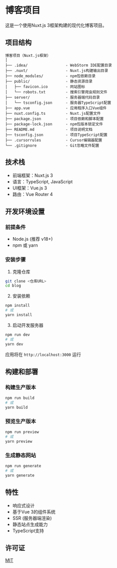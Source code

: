 # 博客项目

这是一个使用Nuxt.js 3框架构建的现代化博客项目。

## 项目结构

```
博客项目（Nuxt.js框架）
│
├── .idea/                 - WebStorm IDE配置目录
├── .nuxt/                 - Nuxt.js构建输出目录
├── node_modules/          - npm包依赖目录
├── public/                - 静态资源目录
│   ├── favicon.ico        - 网站图标
│   └── robots.txt         - 搜索引擎爬虫规则文件
├── server/                - 服务器端代码目录
│   └── tsconfig.json      - 服务器TypeScript配置
├── app.vue                - 应用程序入口Vue组件
├── nuxt.config.ts         - Nuxt.js配置文件
├── package.json           - 项目依赖和脚本配置
├── package-lock.json      - npm包版本锁定文件
├── README.md              - 项目说明文档
├── tsconfig.json          - 项目TypeScript配置
├── .cursorrules           - Cursor编辑器配置
└── .gitignore             - Git忽略文件配置
```

## 技术栈

- 前端框架：Nuxt.js 3
- 语言：TypeScript, JavaScript
- UI框架：Vue.js 3
- 路由：Vue Router 4

## 开发环境设置

### 前提条件

- Node.js (推荐 v18+)
- npm 或 yarn

### 安装步骤

1. 克隆仓库
```bash
git clone <仓库URL>
cd blog
```

2. 安装依赖
```bash
npm install
# 或
yarn install
```

3. 启动开发服务器
```bash
npm run dev
# 或
yarn dev
```

应用将在 `http://localhost:3000` 运行

## 构建和部署

### 构建生产版本
```bash
npm run build
# 或
yarn build
```

### 预览生产版本
```bash
npm run preview
# 或
yarn preview
```

### 生成静态网站
```bash
npm run generate
# 或
yarn generate
```

## 特性

- 响应式设计
- 基于Vue 3的组件系统
- SSR (服务器端渲染)
- 静态站点生成能力
- TypeScript支持

## 许可证

[MIT](LICENSE)
